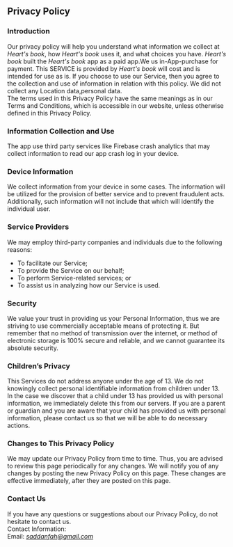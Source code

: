 Privacy Policy  
----------------

### Introduction  
Our privacy policy will help you understand what information we collect at *Heart's book*, how *Heart's book* uses it, and what choices you have.
*Heart's book* built the *Heart's book* app as a paid app.We us in-App-purchase for payment. This SERVICE is provided by *Heart's book* will cost and is intended for use as is.
If you choose to use our Service, then you agree to the collection and use of information in  relation with this policy. We did not collect any Location data,personal data.  
The terms used in this Privacy Policy have the same meanings as in our Terms and Conditions, which is accessible in our website, unless otherwise  defined in this Privacy Policy.

### Information Collection and Use  
The app  use third party services like Firebase crash analytics that may collect information to read our app crash log in your device. 

### Device Information  
We collect information from your device in some cases. The information will be utilized for the provision of better service and to prevent fraudulent acts. Additionally, such information will not include that which will identify the individual user.  

### Service Providers  
We may employ third-party companies and individuals due to the following reasons:  
* To facilitate our Service;
* To provide the Service on our behalf;
* To perform Service-related services; or
* To assist us in analyzing how our Service is used.  

### Security  
We value your trust in providing us your Personal Information, thus we are striving to use commercially acceptable means of protecting it. But remember that no method of transmission over  the internet, or method of electronic storage is 100% secure and reliable, and we cannot guarantee its absolute security.  

### Children’s Privacy  
This Services do not address anyone under the age of 13. We do not knowingly collect personal identifiable information from children under 13. In the case we discover that a child under 13 has provided us with personal information, we immediately delete this from our servers. If you  are  a  parent  or  guardian and you are aware that your child has provided us with personal information, please contact us so that we will be able to do necessary actions.  

### Changes to This Privacy Policy  
We may update our Privacy Policy from time to time. Thus, you are advised to review this page periodically for any changes. We will notify you of any changes by posting the new Privacy Policy on this page. These changes are effective immediately, after they are posted on this page.  

### Contact Us  
If you have any questions or suggestions about our Privacy Policy, do not hesitate to contact us.  
Contact Information:  
Email: *saddanfah@gmail.com*  
